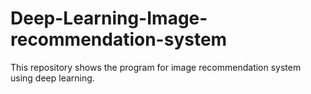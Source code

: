 # Deep-Learning-Image-recommendation-system
This repository shows the program for image recommendation system using deep learning.
